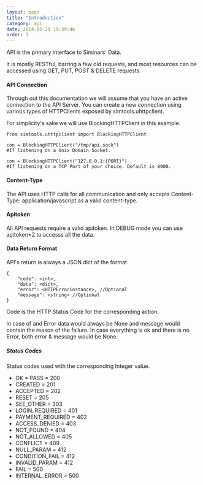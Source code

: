 ```yaml
---
layout: page
title: "Introduction"
category: api
date: 2014-05-29 19:39:46
order: 1
---
```


API is the primary interface to Siminars' Data.

It is mostly RESTful, barring a few old requests, and most resources can be accessed using GET, PUT, POST & DELETE requests.

#### API Connection

Through out this documentation we will assume that you have an active connection to the API Server.
You can create a new connection using various types of HTTPClients exposed by simtools.uhttpclient.

For simplicity's sake we will use BlockingHTTPClient in this example.

	from simtools.uhttpclient import BlockingHTTPClient

	con = BlockingHTTPClient("/tmp/api.sock")
	#If listening on a Unix Domain Socket.

	con = BlockingHTTPClient("127.0.0.1:{PORT}")
	#If listening on a TCP Port of your choice. Default is 8000.

#### Content-Type
The API uses HTTP calls for all communication and only accepts Content-Type: application/javascript as a valid content-type.

#### Apitoken
All API requests require a valid apitoken. In DEBUG mode you can use apitoken=2 to accesss all the data.


#### Data Return Format
API's return is always a JSON dict of the format

	{
		"code": <int>,
		"data": <dict>,
		"error": <HTTPErrorinstance>, //Optional
		"message": <string> //Optional
	}

Code is the HTTP Status Code for the corresponding action.

In case of and Error data would always be None and message would contain the reason of the failure.
In case everything is ok and there is no Error, both error & message would be None.

##### Status Codes

Status codes used with the corresponding Integer value.

- OK = PASS = 200
- CREATED = 201
- ACCEPTED = 202
- RESET = 205
- SEE_OTHER = 303
- LOGIN_REQUIRED = 401
- PAYMENT_REQUIRED = 402
- ACCESS_DENIED = 403
- NOT_FOUND = 404
- NOT_ALLOWED = 405
- CONFLICT = 409
- NULL_PARAM = 412
- CONDITION_FAIL = 412
- INVALID_PARAM = 412
- FAIL = 500
- INTERNAL_ERROR = 500